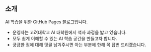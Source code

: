 ## 소개

AI 학습을 위한 GitHub Pages 블로그입니다.

* 운영자는 고려대학교 AI 대학원에서 석사 과정을 밟고 있습니다.
* 모두 쉽게 이해할 수 있는 AI 학습 공간을 만들고자 합니다.
* 궁금한 점에 대해 댓글 남겨주시면 아는 부분에 한해 꼭 답변 드리겠습니다.
